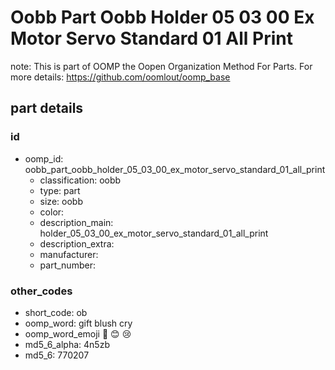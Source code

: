 # Oobb Part Oobb Holder 05 03 00 Ex Motor Servo Standard 01 All Print  

note: This is part of OOMP the Oopen Organization Method For Parts. For more details: https://github.com/oomlout/oomp_base

##  part details





### id
* oomp_id: oobb_part_oobb_holder_05_03_00_ex_motor_servo_standard_01_all_print
  * classification: oobb
  * type: part
  * size: oobb
  * color: 
  * description_main: holder_05_03_00_ex_motor_servo_standard_01_all_print
  * description_extra: 
  * manufacturer: 
  * part_number: 

### other_codes
* short_code: ob
* oomp_word: gift blush cry
* oomp_word_emoji :gift: :blush: :cry:
* md5_6_alpha: 4n5zb
* md5_6: 770207